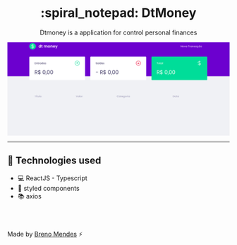  
<h1 align='center'> :spiral_notepad: DtMoney</h1>

<p align='center'>Dtmoney is a application for control personal finances</p>

<img align='center' src='./.github/dtmoney.png' />


---

## :robot: Technologies used

- :computer: ReactJS - Typescript 
- :art: styled components
- :books: axios  

<br />
<br />

Made by [Breno Mendes](linkedin.com/in/breno-mendes) :zap:
